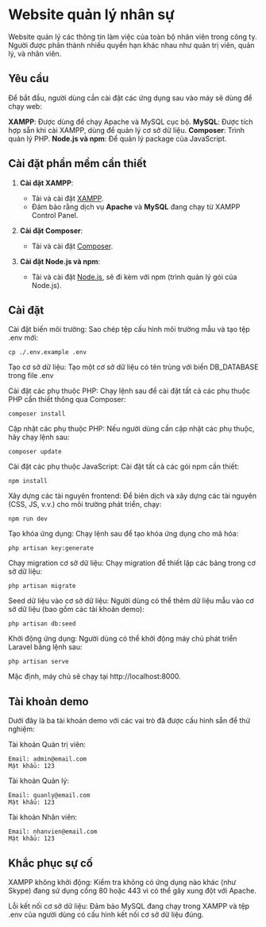 # Website quản lý nhân sự

Website quản lý các thông tin làm việc của toàn bộ nhân viên trong công ty. Người được phân thành nhiều quyền hạn khác nhau như quản trị viên, quản lý, và nhân viên.

## Yêu cầu

Để bắt đầu, người dùng cần cài đặt các ứng dụng sau vào máy sẽ dùng để chạy web:

**XAMPP**: Được dùng để chạy Apache và MySQL cục bộ.
**MySQL**: Được tích hợp sẵn khi cài XAMPP, dùng để quản lý cơ sở dữ liệu.
**Composer**: Trình quản lý PHP.
**Node.js và npm**: Để quản lý package của JavaScript.

## Cài đặt phần mềm cần thiết

1. **Cài đặt XAMPP**:
   - Tải và cài đặt [XAMPP](https://www.apachefriends.org/index.html).
   - Đảm bảo rằng dịch vụ **Apache** và **MySQL** đang chạy từ XAMPP Control Panel.

2. **Cài đặt Composer**:
   - Tải và cài đặt [Composer](https://getcomposer.org/download/).

3. **Cài đặt Node.js và npm**:
   - Tải và cài đặt [Node.js](https://nodejs.org/), sẽ đi kèm với npm (trình quản lý gói của Node.js).

## Cài đặt

Cài đặt biến môi trường: Sao chép tệp cấu hình môi trường mẫu và tạo tệp .env mới:
    
    cp ./.env.example .env

Tạo cơ sở dữ liệu: Tạo một cơ sở dữ liệu có tên trùng với biến DB_DATABASE trong file .env

Cài đặt các phụ thuộc PHP: Chạy lệnh sau để cài đặt tất cả các phụ thuộc PHP cần thiết thông qua Composer:

    composer install

Cập nhật các phụ thuộc PHP: Nếu người dùng cần cập nhật các phụ thuộc, hãy chạy lệnh sau:

    composer update

Cài đặt các phụ thuộc JavaScript: Cài đặt tất cả các gói npm cần thiết:

    npm install

Xây dựng các tài nguyên frontend: Để biên dịch và xây dựng các tài nguyên (CSS, JS, v.v.) cho môi trường phát triển, chạy:

    npm run dev

Tạo khóa ứng dụng: Chạy lệnh sau để tạo khóa ứng dụng cho mã hóa:
    
    php artisan key:generate

Chạy migration cơ sở dữ liệu: Chạy migration để thiết lập các bảng trong cơ sở dữ liệu:
    
    php artisan migrate

Seed dữ liệu vào cơ sở dữ liệu: Người dùng có thể thêm dữ liệu mẫu vào cơ sở dữ liệu (bao gồm các tài khoản demo):
    
    php artisan db:seed

Khởi động ứng dụng: Người dùng có thể khởi động máy chủ phát triển Laravel bằng lệnh sau:
    
    php artisan serve

Mặc định, máy chủ sẽ chạy tại http://localhost:8000.

## Tài khoản demo

Dưới đây là ba tài khoản demo với các vai trò đã được cấu hình sẵn để thử nghiệm:

Tài khoản Quản trị viên:

    Email: admin@email.com
    Mật khẩu: 123

Tài khoản Quản lý:

    Email: quanly@email.com
    Mật khẩu: 123

Tài khoản Nhân viên:

    Email: nhanvien@email.com
    Mật khẩu: 123

## Khắc phục sự cố

XAMPP không khởi động: Kiểm tra không có ứng dụng nào khác (như Skype) đang sử dụng cổng 80 hoặc 443 vì có thể gây xung đột với Apache.

Lỗi kết nối cơ sở dữ liệu: Đảm bảo MySQL đang chạy trong XAMPP và tệp .env của người dùng có cấu hình kết nối cơ sở dữ liệu đúng.